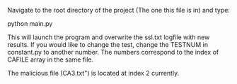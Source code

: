 Navigate to the root directory of the project (The one this file is in) and type:

python main.py

This will launch the program and overwrite the ssl.txt logfile with new results. If you would like to change the test, change the TESTNUM in constant.py  to another number. The numbers correspond to the index of CAFILE array in the same file.

The malicious file (CA3.txt") is located at index 2 currently. 
